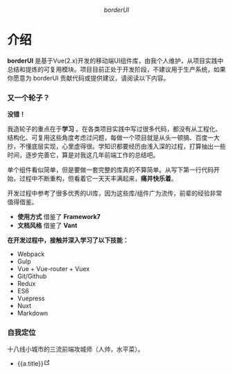 <p align="center">
	<img :src="$withBase('/logo.png')" width="150">
	<p align="center">
		<em>borderUI</em>
	</p>
</p>

# 介绍
**borderUI** 是基于Vue(2.x)开发的移动端UI组件库，由我个人维护，从项目实践中总结和提炼的可复用模块。项目目前正处于开发阶段，不建议用于生产系统，如果你愿意为 borderUI 贡献代码或提供建议，请阅读以下内容。

### 又一个轮子？
**没错！**

我造轮子的重点在于**学习** 。在各类项目实践中写过很多代码，都没有从工程化、结构化、可复用这些角度考虑过问题，每做一个项目就是从头一顿搞、百度一大抄，不懂底层实现，心里虚得很。学知识都要经历由浅入深的过程，打算抽出一些时间，逐步完善它，算是对我这几年前端工作的总结吧。

单个组件看似简单，但是要做一套完整的库真的不算简单。从写下第一行代码开始，过程中不断重构，但看着它一天天丰满起来，**痛并快乐着**。

开发过程中参考了很多优秀的UI库，因为这些库/组件广为流传，前辈的经验非常值得借鉴。
* **使用方式** 借鉴了 **Framework7**
* **文档风格** 借鉴了 **Vant**

**在开发过程中，接触并深入学习了以下技能：**
* Webpack
* Gulp
* Vue + Vue-router + Vuex
* Git/Github
* Redux
* ES6
* Vuepress
* Nuxt
* Markdown

### 自我定位
十八线小城市的三流前端攻城师（人帅，水平菜）。


<ul>
    <li  v-for="a in [
    {title:'让我帮你百度一下',url:'http://baidu.apphb.com/'},
    {title:'Kaspersky Cyberthreat',url:'https://cybermap.kaspersky.com/'},
    {title:'Breathingearth',url:'http://www.breathingearth.net/'}
    ]">
        <a :href='a.url' target='_blank'>{{a.title}}<svg xmlns="http://www.w3.org/2000/svg" aria-hidden="true" x="0px" y="0px" viewBox="0 0 100 100" width="15" height="15" class="icon outbound"><path fill="currentColor" d="M18.8,85.1h56l0,0c2.2,0,4-1.8,4-4v-32h-8v28h-48v-48h28v-8h-32l0,0c-2.2,0-4,1.8-4,4v56C14.8,83.3,16.6,85.1,18.8,85.1z"></path> <polygon fill="currentColor" points="45.7,48.7 51.3,54.3 77.2,28.5 77.2,37.2 85.2,37.2 85.2,14.9 62.8,14.9 62.8,22.9 71.5,22.9"></polygon></svg></a>
    </li>
</ul>